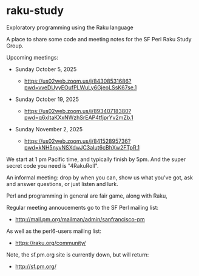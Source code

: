 # raku-study
Exploratory programming using the Raku language

A place to share some code and meeting notes for the SF Perl Raku Study Group.

Upcoming meetings:

*  Sunday October 5, 2025
    *  https://us02web.zoom.us/j/84308531686?pwd=vveDUyyEOufPLWuLy6GjeoLSsK67se.1

*  Sunday October 19, 2025
    *  https://us02web.zoom.us/j/89340718380?pwd=q6xItaKXxNWzhSrEAP4tfjprYv2mZb.1

*  Sunday November 2, 2025
    *  https://us02web.zoom.us/j/84152895736?pwd=kNH5nyvNSXdwJC3aIut6cBhXw2FTpR.1


We start at 1 pm Pacific time, and typically finish by 5pm.
And the super secret code you need is "4RakuRoll".

An informal meeting: drop by when you can, show us what you've got,
ask and answer questions, or just listen and lurk.

Perl and programming in general are fair game, along with Raku, 

Regular meeting annoucements go to the SF Perl mailing list:

*  http://mail.pm.org/mailman/admin/sanfrancisco-pm

As well as the perl6-users mailing list:

*  https://raku.org/community/

Note, the sf.pm.org site is currently down, but will return:

*  http://sf.pm.org/


